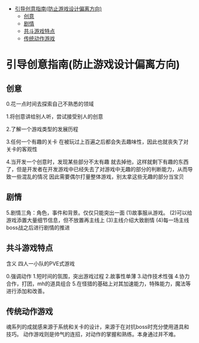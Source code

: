 
<!-- @import "[TOC]" {cmd="toc" depthFrom=1 depthTo=6 orderedList=false} -->


<!-- code_chunk_output -->

- [引导创意指南(防止游戏设计偏离方向)](#引导创意指南防止游戏设计偏离方向)
  - [创意](#创意)
  - [剧情](#剧情)
  - [共斗游戏特点](#共斗游戏特点)
  - [传统动作游戏](#传统动作游戏)

<!-- /code_chunk_output -->
# 引导创意指南(防止游戏设计偏离方向)

## 创意

0.花一点时间去探索自己不熟悉的领域

1.将创意讲给别人听，尝试接受别人的创意

2.了解一个游戏类型的发展历程

3.任何一个有趣的关卡 在被玩过上百遍之后都会失去趣味性，因此也就丧失了对关卡的客观性

4.当开发一个创意时，发现某些部分不太有趣
  就去掉他，这样就剩下有趣的东西了，但是开发者在开发游戏中已经失去了对游戏中无趣的部分的判断能力，从而导致一些混乱的情况
  因此需要偶尔打量整体游戏，别太拿这些无趣的部分当宝贝

## 剧情

5.剧情三角：角色，事件和背景。仅仅只能突出一面
(1)故事服从游戏。
(2)可以给游戏添置大量细节信息，但不放置再主线上
(3)主线介绍大致剧情
(4)每一场主线boss战之后进行剧情的推进

## 共斗游戏特点

含义 四人一小队的PVE式游戏

0.强调动作
1.短时间的氛围，突出游戏过程
2.故事性单薄
3.动作技术性强
4.协力合作，打团，mh的道具组合
5.在怪猎的基础上对其加速能力，特殊能力，魔法等进行添加和改善。

## 传统动作游戏

魂系列的成就感来源于系统和关卡的设计，来源于在对抗boss时充分使用道具和技巧。
动作游戏则是帅气的连招，对动作的掌握和熟练。本身通过并不难。








